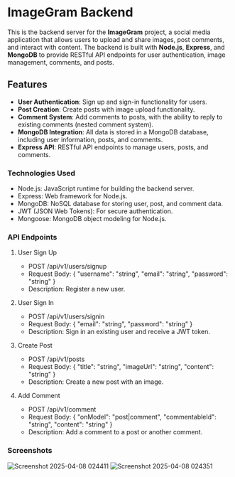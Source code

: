 # ImageGram Backend
 
 This is the backend server for the **ImageGram** project, a social media application that allows users to upload and share images, post comments, and interact with content. The backend is built with **Node.js**, **Express**, and **MongoDB** to provide RESTful API endpoints for user authentication, image management, comments, and posts.
 
 ## Features
 - **User Authentication**: Sign up and sign-in functionality for users.
 - **Post Creation**: Create posts with image upload functionality.
 - **Comment System**: Add comments to posts, with the ability to reply to existing comments (nested comment system).
 - **MongoDB Integration**: All data is stored in a MongoDB database, including user information, posts, and comments.
 - **Express API**: RESTful API endpoints to manage users, posts, and comments.


 ### Technologies Used
 - Node.js: JavaScript runtime for building the backend server.
 - Express: Web framework for Node.js.
 - MongoDB: NoSQL database for storing user, post, and comment data.
 - JWT (JSON Web Tokens): For secure authentication.
 - Mongoose: MongoDB object modeling for Node.js.
 

 ### API Endpoints
 1) User Sign Up
     - POST /api/v1/users/signup
     - Request Body: { "username": "string", "email": "string", "password": "string" }
     - Description: Register a new user.
 
 2) User Sign In
     - POST /api/v1/users/signin
     - Request Body: { "email": "string", "password": "string" }
     - Description: Sign in an existing user and receive a JWT token.
 
 3) Create Post
     - POST /api/v1/posts
     - Request Body: { "title": "string", "imageUrl": "string", "content": "string" }
     - Description: Create a new post with an image.
 
 4) Add Comment
     - POST /api/v1/comment
     - Request Body: { "onModel": "post|comment", "commentableId": "string", "content": "string" }
     - Description: Add a comment to a post or another comment.
   
   ### Screenshots

   ![Screenshot 2025-04-08 024411](https://github.com/user-attachments/assets/627a7ed0-2af6-4533-891f-51805e97deb9)
   ![Screenshot 2025-04-08 024351](https://github.com/user-attachments/assets/5cd050fa-c9c6-4af8-a8f8-7318575f5fc3)



 
